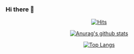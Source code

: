 ### Hi there 👋

<!--
**cafefarm-johnny/cafefarm-johnny** is a ✨ _special_ ✨ repository because its `README.md` (this file) appears on your GitHub profile.

Here are some ideas to get you started:

- 🔭 I’m currently working on ...
- 🌱 I’m currently learning ...
- 👯 I’m looking to collaborate on ...
- 🤔 I’m looking for help with ...
- 💬 Ask me about ...
- 📫 How to reach me: ...
- 😄 Pronouns: ...
- ⚡ Fun fact: ...
-->

<div align="center">

  [![Hits](https://hits.seeyoufarm.com/api/count/incr/badge.svg?url=https%3A%2F%2Fgithub.com%2cafefarm-johnny)](https://hits.seeyoufarm.com) 
  
  [![Anurag's github stats](https://github-readme-stats.vercel.app/api?username=cafefarm-johnny&show_icons=true&theme=dracula)](https://github.com/anuraghazra/github-readme-stats)

  [![Top Langs](https://github-readme-stats.vercel.app/api/top-langs/?username=cafefarm-johnny&langs_count=8)](https://github.com/anuraghazra/github-readme-stats)

</div>
